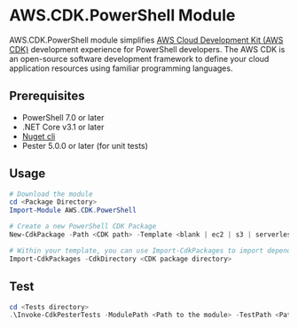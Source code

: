 # AWS.CDK.PowerShell Module

AWS.CDK.PowerShell module simplifies [AWS Cloud Development Kit (AWS CDK)](https://aws.amazon.com/cdk/) development experience for PowerShell developers. The AWS CDK is an open-source software development framework to define your cloud application resources using familiar programming languages.

## Prerequisites

- PowerShell 7.0 or later
- .NET Core v3.1 or later
- [Nuget cli](https://learn.microsoft.com/en-us/nuget/reference/nuget-exe-cli-reference)
- Pester 5.0.0 or later (for unit tests)

## Usage

```powershell
# Download the module
cd <Package Directory>
Import-Module AWS.CDK.PowerShell

# Create a new PowerShell CDK Package
New-CdkPackage -Path <CDK path> -Template <blank | ec2 | s3 | serverless>

# Within your template, you can use Import-CdkPackages to import dependencies
Import-CdkPackages -CdkDirectory <CDK package directory>
```

## Test

```powershell
cd <Tests directory>
.\Invoke-CdkPesterTests -ModulePath <Path to the module> -TestPath <Path to the Tests directory>
```
